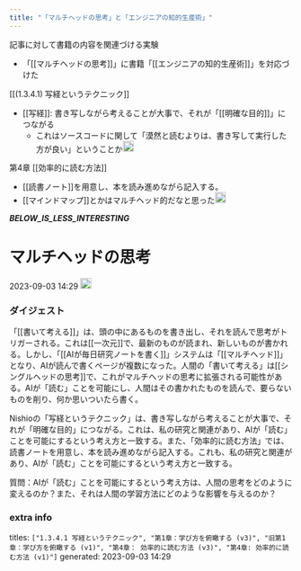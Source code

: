 ```yaml
---
title: "「マルチヘッドの思考」と「エンジニアの知的生産術」"
---
```


記事に対して書籍の内容を関連づける実験
- 「[[マルチヘッドの思考]]」に書籍「[[エンジニアの知的生産術]]」を対応づけた

[[(1.3.4.1) 写経というテクニック]]
- [[写経]]: 書き写しながら考えることが大事で、それが「[[明確な目的]]」につながる
    - これはソースコードに関して「漠然と読むよりは、書き写して実行した方が良い」ということか<img src='https://scrapbox.io/api/pages/nishio/nishio/icon' alt='nishio.icon' height="19.5"/>

第4章 [[効率的に読む方法]]
- [[読書ノート]]を用意し、本を読み進めながら記入する。
- [[マインドマップ]]とかはマルチヘッド的だなと思った<img src='https://scrapbox.io/api/pages/nishio/inajob/icon' alt='inajob.icon' height="19.5"/>

___BELOW_IS_LESS_INTERESTING___
# マルチヘッドの思考
 2023-09-03 14:29 <img src='https://scrapbox.io/api/pages/nishio/omni/icon' alt='omni.icon' height="19.5"/>
### ダイジェスト

「[[書いて考える]]」は、頭の中にあるものを書き出し、それを読んで思考がトリガーされる。これは[[一次元]]で、最新のものが読まれ、新しいものが書かれる。しかし、「[[AIが毎日研究ノートを書く]]」システムは「[[マルチヘッド]]」となり、AIが読んで書くページが複数になった。人間の「書いて考える」は[[シングルヘッドの思考]]で、これがマルチヘッドの思考に拡張される可能性がある。AIが「読む」ことを可能にし、人間はその書かれたものを読んで、要らないものを削り、何か思いついたら書く。

Nishioの「写経というテクニック」は、書き写しながら考えることが大事で、それが「明確な目的」につながる。これは、私の研究と関連があり、AIが「読む」ことを可能にするという考え方と一致する。また、「効率的に読む方法」では、読書ノートを用意し、本を読み進めながら記入する。これも、私の研究と関連があり、AIが「読む」ことを可能にするという考え方と一致する。

質問：AIが「読む」ことを可能にするという考え方は、人間の思考をどのように変えるのか？また、それは人間の学習方法にどのような影響を与えるのか？

### extra info
titles: `["1.3.4.1 写経というテクニック", "第1章：学び方を俯瞰する (v3)", "旧第1章：学び方を俯瞰する (v1)", "第4章： 効率的に読む方法 (v3)", "第4章: 効率的に読む方法 (v1)"]`
generated: 2023-09-03 14:29

